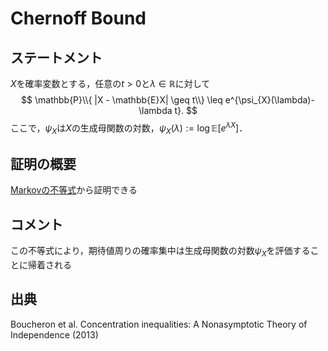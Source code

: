# Chernoff Bound

## ステートメント

$X$を確率変数とする，任意の$t>0$と$\lambda \in \mathbb{R}$に対して
$$
\mathbb{P}\\{ |X - \mathbb{E}X| \geq t\\}  \leq e^{\psi_{X}(\lambda)-\lambda t}.
$$
ここで，$\psi_{X}$は$X$の生成母関数の対数，$\psi_{X}(\lambda):=\log \mathbb{E}\left[e^{\lambda X} \right]$．

## 証明の概要
[Markovの不等式](markov_inequality.md)から証明できる

## コメント
この不等式により，期待値周りの確率集中は生成母関数の対数$\psi_X$を評価することに帰着される

## 出典
Boucheron et al. Concentration inequalities: A Nonasymptotic Theory of Independence (2013)
